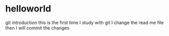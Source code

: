 # helloworld
git introduction
this is the first time I study with git
I change the read me file
then I will commit the changes 
